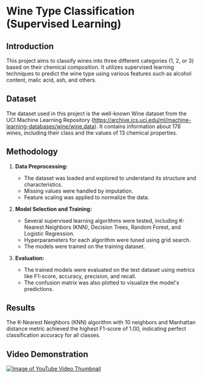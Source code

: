 # Wine Type Classification (Supervised Learning)

## **Introduction**

This project aims to classify wines into three different categories (1, 2, or 3) based on their chemical composition. It utilizes supervised learning techniques to predict the wine type using various features such as alcohol content, malic acid, ash, and others.

## **Dataset**

The dataset used in this project is the well-known Wine dataset from the UCI Machine Learning Repository (<https://archive.ics.uci.edu/ml/machine-learning-databases/wine/wine.data>). It contains information about 178 wines, including their class and the values of 13 chemical properties.

## **Methodology**

1.  **Data Preprocessing:**

      * The dataset was loaded and explored to understand its structure and characteristics.
      * Missing values were handled by imputation.
      * Feature scaling was applied to normalize the data.

2.  **Model Selection and Training:**

      * Several supervised learning algorithms were tested, including K-Nearest Neighbors (KNN), Decision Trees, Random Forest, and Logistic Regression.
      * Hyperparameters for each algorithm were tuned using grid search.
      * The models were trained on the training dataset.

3.  **Evaluation:**

      * The trained models were evaluated on the test dataset using metrics like F1-score, accuracy, precision, and recall.
      * The confusion matrix was also plotted to visualize the model's predictions.

## **Results**

The K-Nearest Neighbors (KNN) algorithm with 10 neighbors and Manhattan distance metric achieved the highest F1-score of 1.00, indicating perfect classification accuracy for all classes.

## **Video Demonstration**

[![Image of YouTube Video Thumbnail](https://i.ytimg.com/vi/Fg_TTFAPT84/0.jpg)](https://www.youtube.com/watch?v=Fg_TTFAPT84)
